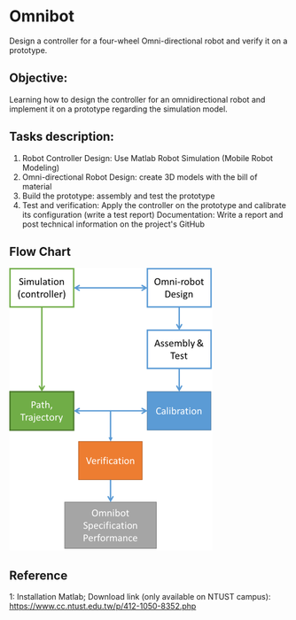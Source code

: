 # Omnibot
Design a controller for a four-wheel Omni-directional robot and verify it on a prototype. 

## Objective: 
Learning how to design the controller for an omnidirectional robot and implement it on a prototype regarding the simulation model. 

## Tasks description:
 1. Robot Controller Design: Use Matlab Robot Simulation (Mobile Robot Modeling)
 2. Omni-directional Robot Design: create 3D models with the bill of material
 3. Build the prototype: assembly and test the prototype
 4. Test and verification: Apply the controller on the prototype and calibrate its configuration (write a test report)
Documentation: Write a report and post technical information on the project's GitHub
## Flow Chart
![image](ref/Flowchart.png)


## Reference
1: Installation Matlab;
Download link (only available on NTUST campus): https://www.cc.ntust.edu.tw/p/412-1050-8352.php
